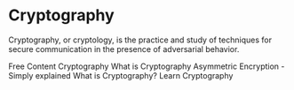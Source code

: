# Cryptography

Cryptography, or cryptology, is the practice and study of techniques for secure communication in the presence of adversarial behavior. 

<ResourceGroupTitle>Free Content</ResourceGroupTitle>
<BadgeLink colorScheme='yellow' badgeText='Read' href='https://en.wikipedia.org/wiki/Cryptography'>Cryptography</BadgeLink>
<BadgeLink colorScheme='yellow' badgeText='Read' href='https://www.synopsys.com/glossary/what-is-cryptography.html'>What is Cryptography</BadgeLink>
<BadgeLink badgeText='Watch' href='https://youtu.be/AQDCe585Lnc'>Asymmetric Encryption - Simply explained</BadgeLink>
<BadgeLink badgeText='Watch' href='https://www.youtube.com/watch?v=6_Cxj5WKpIw'>What is Cryptography?</BadgeLink>
<BadgeLink badgeText='Watch' href='https://www.youtube.com/watch?v=trHox1bN5es'>Learn Cryptography</BadgeLink>
